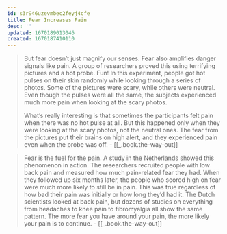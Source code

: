 ```yaml
---
id: s3r946uzevmbec2feyj4cfe
title: Fear Increases Pain
desc: ''
updated: 1670189013046
created: 1670187410110
---
```


> But fear doesn’t just magnify our senses. Fear also amplifies danger signals like pain. A group of researchers proved this using terrifying pictures and a hot probe. Fun! In this experiment, people got hot pulses on their skin randomly while looking through a series of photos. Some of the pictures were scary, while others were neutral. Even though the pulses were all the same, the subjects experienced much more pain when looking at the scary photos. 
> 
> What’s really interesting is that sometimes the participants felt pain when there was no hot pulse at all. But this happened only when they were looking at the scary photos, not the neutral ones. The fear from the pictures put their brains on high alert, and they experienced pain even when the probe was off. - [[_.book.the-way-out]]



> Fear is the fuel for the pain. A study in the Netherlands showed this phenomenon in action. The researchers recruited people with low back pain and measured how much pain-related fear they had. When they followed up six months later, the people who scored high on fear were much more likely to still be in pain. This was true regardless of how bad their pain was initially or how long they’d had it. The Dutch scientists looked at back pain, but dozens of studies on everything from headaches to knee pain to fibromyalgia all show the same pattern. The more fear you have around your pain, the more likely your pain is to continue. - [[_.book.the-way-out]]

